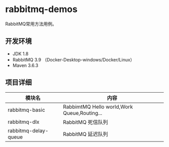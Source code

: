 # rabbitmq-demos

 RabbitMQ常用方法用例。

## 开发环境

- JDK 1.8
- RabbitMQ 3.9 （Docker-Desktop-windows/Docker/Linux）
- Maven 3.6.3

## 项目详细

| 模块名               | 内容                                        |
| -------------------- | ------------------------------------------- |
| rabbitmq-basic       | RabbimtMQ Hello world,Work Queue,Routing... |
| rabbitmq-dlx         | RabbitMQ 死信队列                           |
| rabbitmq-delay-queue | RabbitMQ 延迟队列                           |

